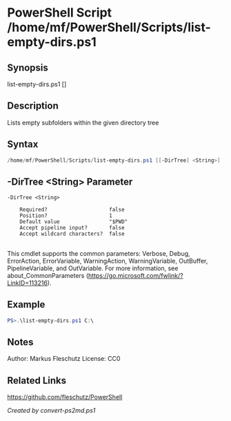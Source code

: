# PowerShell Script /home/mf/PowerShell/Scripts/list-empty-dirs.ps1

## Synopsis
list-empty-dirs.ps1 [<dir-tree>]

## Description
Lists empty subfolders within the given directory tree

## Syntax
```powershell
/home/mf/PowerShell/Scripts/list-empty-dirs.ps1 [[-DirTree] <String>] [<CommonParameters>]
```

## -DirTree &lt;String&gt; Parameter

```
-DirTree <String>
    
    Required?                    false
    Position?                    1
    Default value                "$PWD"
    Accept pipeline input?       false
    Accept wildcard characters?  false
```
## <CommonParameters>
This cmdlet supports the common parameters: Verbose, Debug, ErrorAction, ErrorVariable, WarningAction, WarningVariable, OutBuffer, PipelineVariable, and OutVariable. For more information, see about_CommonParameters (https://go.microsoft.com/fwlink/?LinkID=113216).

## Example
```powershell
PS>.\list-empty-dirs.ps1 C:\
```


## Notes
Author:  Markus Fleschutz
License: CC0

## Related Links
https://github.com/fleschutz/PowerShell

*Created by convert-ps2md.ps1*

